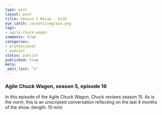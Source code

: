 ```yaml
---
type: post
layout: post
title: Season 5 Recap - 5x16
eye_catch: /assets/img/acw.png
tags:
- agile-chuck-wagon
comments: true
categories:
- professional
- podcast
status: publish
published: true
meta:
_edit_last: "1"
---
```


### Agile Chuck Wagon, season 5, episode 16

In this episode of the Agile Chuck Wagon, Chuck reviews season 15. As is the norm, this is an unscripted conversation reflecting on the last 4 months of the show. (length: 10 min)
